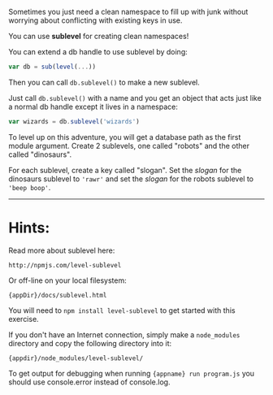 Sometimes you just need a clean namespace to fill up with junk without
worrying about conflicting with existing keys in use.

You can use **sublevel** for creating clean namespaces!

You can extend a db handle to use sublevel by doing:

```javascript
var db = sub(level(...))
```

Then you can call `db.sublevel()` to make a new sublevel.

Just call `db.sublevel()` with a name and you get an object that acts
just like a normal db handle except it lives in a namespace:

```javascript
var wizards = db.sublevel('wizards')
```

To level up on this adventure, you will get a database path as the
first module argument. Create 2 sublevels, one called "robots"
and the other called "dinosaurs".

For each sublevel, create a key called "slogan". Set the _slogan_ for
the dinosaurs sublevel to `'rawr'` and set the _slogan_ for the robots
sublevel to `'beep boop'`.

---

# Hints:

Read more about sublevel here:

    http://npmjs.com/level-sublevel

Or off-line on your local filesystem:

    {appDir}/docs/sublevel.html

You will need to `npm install level-sublevel` to get started with this
exercise.

If you don't have an Internet connection, simply make a `node_modules`
directory and copy the following directory into it:

    {appdir}/node_modules/level-sublevel/

To get output for debugging when running `{appname} run program.js`
you should use console.error instead of console.log.